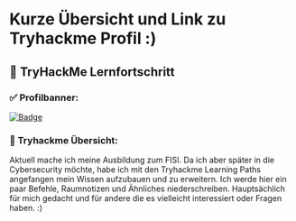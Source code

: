# Kurze Übersicht und Link zu Tryhackme Profil :)
## 🧠 TryHackMe Lernfortschritt

### ✅ Profilbanner:

  [![Badge](https://tryhackme-badges.s3.amazonaws.com/Nols984.png)](https://tryhackme.com/p/Nols984)



### 🧩 Tryhackme Übersicht:
Aktuell mache ich meine Ausbildung zum FISI. Da ich aber später in die Cybersecurity möchte, habe ich mit den Tryhackme Learning Paths angefangen mein Wissen aufzubauen und zu erweitern. Ich werde hier ein paar Befehle, Raumnotizen und Ähnliches niederschreiben. Hauptsächlich für mich gedacht und für andere die es vielleicht interessiert oder Fragen haben. :)
